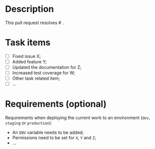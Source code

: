 <!--
Use the following title format: [BOT-XYZ] <brief description>
-->

# Description

<!--
Use the ticket number instead of XYZ to link the ticket enable automatic status update
-->

This pull request resolves #<XYZ> .

# Task items

- [ ] Fixed issue X;
- [ ] Added feature Y;
- [ ] Updated the documentation for Z;
- [ ] Increased test coverage for W;
- [ ] Other task related item;
- [ ] ...

# Requirements (optional)

Requirements when deploying the current work to an environment (`dev`, `staging` or `production`):

- An `ENV` variable needs to be added;
- Permissions need to be set for `X`, `Y` and `Z`;
- ...
